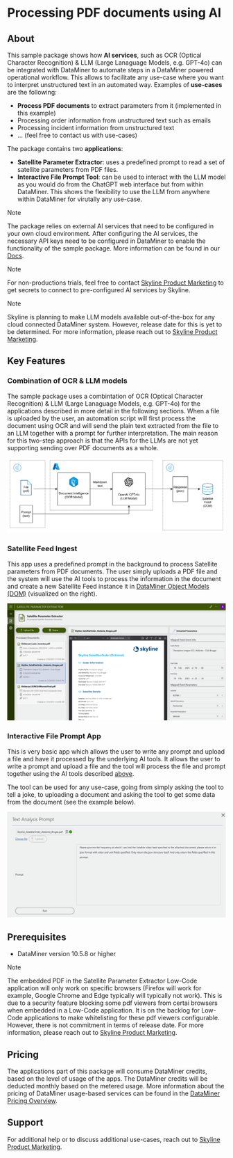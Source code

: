 # Processing PDF documents using AI

## About

This sample package shows how **AI services**, such as OCR (Optical Character Recognition) & LLM (Large Lanaguage Models, e.g. GPT-4o) can be integrated with DataMiner to automate steps in a DataMiner powered operational workflow. This allows to facilitate any use-case where you want to interpret unstructured text in an automated way. Examples of **use-cases** are the following:
- **Process PDF documents** to extract parameters from it (implemented in this example)
- Processing order information from unstructured text such as emails
- Processing incident information from unstructured text
- ... (feel free to contact us with use-cases)



The package contains two **applications**:
- **Satellite Parameter Extractor**: uses a predefined prompt to read a set of satellite parameters from PDF files.
- **Interactive File Prompt Tool**: can be used to interact with the LLM model as you would do from the ChatGPT web interface but from within DataMiner. This shows the flexibility to use the LLM from anywhere within DataMiner for virutally any use-case.


> [!NOTE]
> The package relies on external AI services that need to be configured in your own cloud environment. After configuring the AI services, the necessary API keys need to be configured in DataMiner to enable the functionality of the sample package. More information can be found in our [Docs](https://docs.dataminer.services/index.html).

> [!NOTE]
> For non-productions trials, feel free to contact [Skyline Product Marketing](mailto:team.product.marketing@skyline.be) to get secrets to connect to pre-configured AI services by Skyline.

> [!NOTE]
> Skyline is planning to make LLM models available out-of-the-box for any cloud connected DataMiner system. However, release date for this is yet to be determined. For more information, please reach out to [Skyline Product Marketing](mailto:team.product.marketing@skyline.be).


## Key Features

### Combination of OCR & LLM models

The sample package uses a combintation of OCR (Optical Character Recognition) & LLM (Large Lanaguage Models, e.g. GPT-4o) for the applications described in more detail in the following sections. When a file is uploaded by the user, an automation script will first process the document using OCR and will send the plain text extracted from the file to an LLM together with a prompt for further interpretation. The main reason for this two-step approach is that the APIs for the LLMs are not yet supporting sending over PDF documents as a whole.

![Combination OCR and LLM](./images/AI_processing_archtiecture_hihglevel.png)

### Satellite Feed Ingest

This app uses a predefined prompt in the background to process Satellite parameters from PDF documents. The user simply uploads a PDF file and the system will use the AI tools to process the information in the document and create a new Satellite Feed instance it in [DataMiner Object Models (DOM)](aka.dataminer.services/DOM) (visualized on the right). 

![Satellite Feed Ingest App](./images/pdf_processing_AI_Satellite_Feed_Ingest.pNg)

### Interactive File Prompt App

This is very basic app which allows the user to write any prompt and upload a file and have it processed by the underlying AI tools. It allows the user to write a prompt and upload a file and the tool will process the file and prompt together using the AI tools described [above](#combination-of-OCR-LLM-models).

The tool can be used for any use-case, going from simply asking the tool to tell a joke, to uploading a document and asking the tool to get some data from the document (see the example below).

 ![Interactive File Prompt App](./images/pdf_processing_interactive_prompt_tool_prompt.png)

## Prerequisites

- DataMiner version 10.5.8 or higher

> [!NOTE]
> The embedded PDF in the Satellite Parameter Extractor Low-Code application will only work on specific browsers (Firefox will work for example, Google Chrome and Edge typically will typically not work). This is due to a security feature blocking some pdf viewers from certai browsers when embedded in a Low-Code application. It is on the backlog for Low-Code applications to make whitelisting for these pdf viewers configurable. However, there is not commitment in terms of release date. For more information, please reach out to [Skyline Product Marketing](mailto:team.product.marketing@skyline.be).

## Pricing

The applications part of this package will consume DataMiner credits, based on the level of usage of the apps. The DataMiner credits will be deducted monthly based on the metered usage. More information about the pricing of DataMiner usage-based services can be found in the [DataMiner Pricing Overview](aka.dataminer.services/Pricing_Usage_Based). 

## Support

For additional help or to discuss additional use-cases, reach out to [Skyline Product Marketing](mailto:team.product.marketing@skyline.be).
